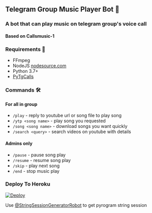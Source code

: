 <h2 align="centre">Telegram Group Music Player Bot 🎵</h2>

### A bot that can play music on telegram group's voice call

#### Based on Callsmusic-1

<h3>Requirements 📝</h3>

- FFmpeg
- NodeJS [nodesource.com](https://nodesource.com/)
- Python 3.7+
- [PyTgCalls](https://github.com/pytgcalls/pytgcalls)

### Commands 🛠
#### For all in group
- `/play` - reply to youtube url or song file to play song
- `/ytp <song name>` - play song you requested
- `/song <song name>` - download songs you want quickly
- `/search <query>` - search videos on youtube with details

#### Admins only
- `/pause` - pause song play
- `/resume` - resume song play
- `/skip` - play next song
- `/end` - stop music play

### Deploy To Heroku</h4>

[![Deploy](https://www.herokucdn.com/deploy/button.svg)](https://heroku.com/deploy?template=https://github.com/teamdaisyx/DaisyXMusic)

Use [@StringSessionGeneratorRobot](https://t.me/StringSessionGeneratorRobot) to get pyrogram string session
